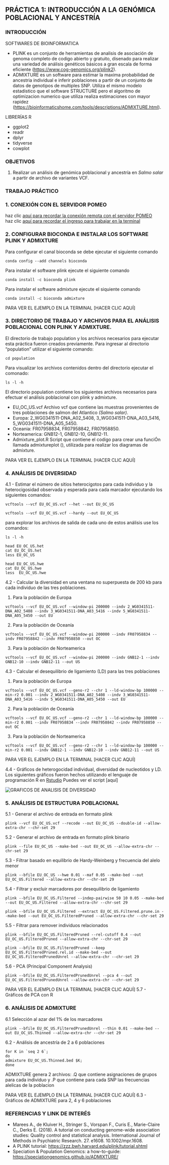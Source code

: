 ## PRÁCTICA 1: INTRODUCCIÓN A LA GENÓMICA POBLACIONAL Y ANCESTRÍA 

### INTRODUCCIÓN

SOFTWARES DE BIOINFORMATICA
* PLINK es un conjunto de herramientas de analisis de asociación de genoma completo de codigo abierto y gratuito, disenado para realizar una variedad de análisis genéticos básicos a gran escala de forma eficiente (https://www.cog-genomics.org/plink2).
* ADMIXTURE es un software para estimar la maxima probabilidad de ancestria individual e inferir poblaciones a partir de un conjunto de datos de genotipos de multiples SNP. Utiliza el mismo modelo estadistico que el software STRUCTURE pero el algoritmo de optimizacion numerico que utiliza realiza estimaciones con mayor rapidez (https://bioinformaticshome.com/tools/descriptions/ADMIXTURE.html).

LIBRERÍAS R
* ggplot2
* readr
* dplyr
* tidyverse
* cowplot

### OBJETIVOS 

1. Realizar un análisis de genómica poblacional y ancestría en *Salmo salar* a partir de archivo de variantes VCF.

### TRABAJO PRÁCTICO

### 1. CONEXIÓN CON EL SERVIDOR POMEO

haz clic [aquí para recordar la conexión remota con el servidor POMEO](https://user-images.githubusercontent.com/84527634/122123050-86fac980-cdfb-11eb-8294-9d2ed06d41bc.png)<br />
haz clic [aquí para recordar el ingreso para trabajar en la terminal](https://user-images.githubusercontent.com/84527634/123138222-c7bd9880-d422-11eb-827e-d4c4bd926f4e.png)<br />

### 2. CONFIGURAR BIOCONDA E INSTALAR LOS SOFTWARE PLINK Y ADMIXTURE

Para configurar el canal bioconda se debe ejecutar el siguiente comando
```
conda config --add channels bioconda
```
Para instalar el software plink ejecute el siguiente comando
```
conda install -c bioconda plink
```
Para instalar el software admixture ejecute el siquiente comando
```
conda install -c bioconda admixture
```
PARA VER EL EJEMPLO EN LA TERMINAL [HACER CLIC AQUÍ]

### 3. DIRECTORIO DE TRABAJO Y ARCHIVOS PARA EL ANÁLISIS POBLACIONAL CON PLINK Y ADMIXTURE.
El directorio de trabajo population y los archivos necesarios para ejecutar esta práctica fueron creados previamente. 
Para ingresar al directorio “population” utilizar el siguiente comando:
```
cd population
```
Para visualizar los archivos contenidos dentro del directorio ejecutar el comonado: 
```
ls -l -h
```
El directorio population contiene los siguientes archivos necesarios para efectuar el análisis poblacional con plink y admixture.

* EU_OC_US.vcf Archivo vcf que contiene las muestras provenientes de tres poblaciones de salmon del Atlantico *(Salmo salar)*.
* Europa: 2_WG0341511-DNA_A02_5408, 3_WG0341511-DNA_A03_5416, 5_WG0341511-DNA_A05_5450.
* Oceania: FR07958834, FR07958842, FR07958850.
* Norteamerica: GNB12-1, GNB12-10, GNB12-11.
* Admixture_plot.R Script que contiene el codigo para crear una funciÓn llamada admixtureplot (), utilizada para realizar los diagramas de admixture.

PARA VER EL EJEMPLO EN LA TERMINAL [HACER CLIC AQUÍ]

### 4. ANÁLISIS DE DIVERSIDAD
4.1 - Estimar el número de sitios heterocigotos para cada individuo y la heterocigosidad observada y esperada para cada marcador ejecutando los siguientes comandos:
```
vcftools --vcf EU_OC_US.vcf --het --out EU_OC_US

vcftools --vcf EU_OC_US.vcf --hardy --out EU_OC_US
```
para explorar los archivos de salida de cada uno de estos análisis use los comandos:
```
ls -l -h

head EU_OC_US.het
cat EU_OC_US.het
less EU_OC_US

head EU_OC_US.hwe
cat EU_OC_US.hwe
less  EU_OC_US.hwe
```
4.2 - Calcular la diversidad en una ventana no superpuesta de 200 kb para cada individuo de las tres poblaciones.
1) Para la población de Europa
```
vcftools --vcf EU_OC_US.vcf --window-pi 200000 --indv 2_WG0341511-DNA_A02_5408 --indv 3_WG0341511-DNA_A03_5416 --indv 5_WG0341511-DNA_A05_5450 --out EU
```
2) Para la población de Oceanía
```
vcftools --vcf EU_OC_US.vcf --window-pi 200000 --indv FR07958834 --indv FR07958842 --indv FR07958850 --out OC
```
3) Para la población de Norteamerica
```
vcftools --vcf EU_OC_US.vcf --window-pi 200000 --indv GNB12-1 --indv GNB12-10 --indv GNB12-11 --out US
```
4.3 - Calcular el desequilibrio de ligamiento (LD) para las tres poblaciones
1) Para la población de Europa
```
vcftools --vcf EU_OC_US.vcf --geno-r2 --chr 1 --ld-window-bp 100000 --min-r2 0.001 --indv 2_WG0341511-DNA_A02_5408 --indv 3_WG0341511-DNA_A03_5416 --indv 5_WG0341511-DNA_A05_5450 --out EU
```
2) Para la población de Oceanía
```
vcftools --vcf EU_OC_US.vcf --geno-r2 --chr 1 --ld-window-bp 100000 --min-r2 0.001 --indv FR07958834 --indv FR07958842 --indv FR07958850 --out OC
```
3) Para la población de Norteamerica
```
vcftools --vcf EU_OC_US.vcf --geno-r2 --chr 1 --ld-window-bp 100000 --min-r2 0.001 --indv GNB12-1 --indv GNB12-10 --indv GNB12-11 --out US
```
PARA VER EL EJEMPLO EN LA TERMINAL [HACER CLIC AQUÍ]

4.4 - Gráficos de heterogocidad individual, diversidad de nucleotidos y LD. <br />
Los siguientes gráficos fueron hechos utilizando el lenguaje de programación R en [Rstudio](https://www.rstudio.com/)
Puedes ver el script [aquí]

![GRAFICOS DE ANALISIS DE DIVERSIDAD](https://user-images.githubusercontent.com/84527634/124191764-443f1f80-da92-11eb-83ce-01c331d17715.png)

### 5. ANÁLISIS DE ESTRUCTURA POBLACIONAL 
5.1 - Generar el archivo de entrada en formato plink
```
plink --vcf EU_OC_US.vcf --recode --out EU_OC_US --double-id --allow-extra-chr --chr-set 29
```
5.2 - Generar el archivo de entrada en formato plink binario
```
plink --file EU_OC_US --make-bed --out EU_OC_US --allow-extra-chr --chr-set 29
```
5.3 - Filtrar basado en equilibrio de Hardy-Weinberg y frecuencia del alelo menor
```
plink --bfile EU_OC_US --hwe 0.01 --maf 0.05 --make-bed --out EU_OC_US.Filtered --allow-extra-chr --chr-set 29
```
5.4 - Filtrar y excluir marcadores por desequilibrio de ligamiento
```
plink --bfile EU_OC_US.Filtered --indep-pairwise 50 10 0.05 --make-bed --out EU_OC_US.Filtered --allow-extra-chr --chr-set 29

plink --bfile EU_OC_US.Filtered --extract EU_OC_US.Filtered.prune.in --make-bed --out EU_OC_US.FilteredPruned --allow-extra-chr --chr-set 29
```
5.5 - Filtrar para remover individuos relacionados
```
plink --bfile EU_OC_US.FilteredPruned --rel-cutoff 0.4 --out EU_OC_US.FilteredPruned --allow-extra-chr --chr-set 29

plink --bfile EU_OC_US.FilteredPruned --keep EU_OC_US.FilteredPruned.rel.id --make-bed --out EU_OC_US.FilteredPrunedUnrel --allow-extra-chr --chr-set 29
```
5.6 - PCA (Principal Component Analysis)
```
plink --bfile EU_OC_US.FilteredPrunedUnrel --pca 4 --out EU_OC_US.FilteredPrunedUnrel --allow-extra-chr --chr-set 29
```
PARA VER EL EJEMPLO EN LA TERMINAL [HACER CLIC AQUÍ]
5.7 - Gráficos de PCA con R

### 6. ANÁLISIS DE ADMIXTURE 

6.1 Selección al azar del 1% de los marcadores
```
plink --bfile EU_OC_US.FilteredPrunedUnrel --thin 0.01 --make-bed --out EU_OC_US.Thinned --allow-extra-chr --chr-set 29
```
6.2 - Análisis de ancestría de 2 a 6 poblaciones
```
for K in `seq 2 6`;
do
admixture EU_OC_US.Thinned.bed $K;
done
```
ADMIXTURE genera 2 archivos: .Q que contiene asignaciones de grupos para cada individuo y .P que contiene para cada SNP las frecuencias alelicas de la poblacion

PARA VER EL EJEMPLO EN LA TERMINAL [HACER CLIC AQUÍ]
6.3 - Gráficos de ADMIXTURE para 2, 4 y 6 poblaciones

### REFERENCIAS Y LINK DE INTERÉS
* Marees A., de Kluiver H., Stringer S., Vorspan F., Curis E., Marie-Claire C., Derks E. (2018). A tutorial on conducting genome-wide association studies: Quality control and statistical analysis. International Journal of Methods in Psychiatric Research. 27. e1608. 10.1002/mpr.1608.
* A PLINK tutorial: https://zzz.bwh.harvard.edu/plink/tutorial.shtml
* Speciation & Population Genomics: a how-to-guide: https://speciationgenomics.github.io/ADMIXTURE/
